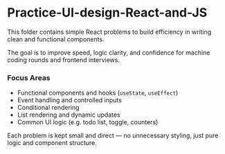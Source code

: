 # Practice-UI-design-React-and-JS

This folder contains simple React problems to build efficiency in writing clean and functional components.

The goal is to improve speed, logic clarity, and confidence for machine coding rounds and frontend interviews.

### Focus Areas

* Functional components and hooks (`useState`, `useEffect`)
* Event handling and controlled inputs
* Conditional rendering
* List rendering and dynamic updates
* Common UI logic (e.g. todo list, toggle, counters)

Each problem is kept small and direct — no unnecessary styling, just pure logic and component structure.
